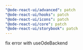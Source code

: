 ```yaml
---
"@ode-react-ui/advanced": patch
"@ode-react-ui/hooks": patch
"@ode-react-ui/icons": patch
"@ode-react-ui/core": patch
"@ode-react-ui/storybook": patch
---
```


fix error with useOdeBackend
